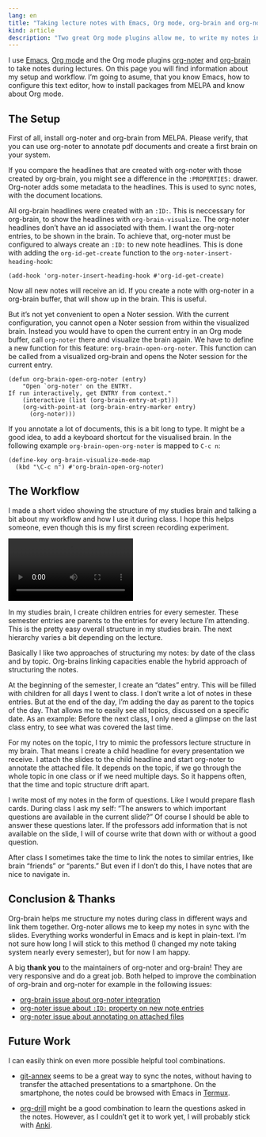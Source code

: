 ```yaml
---
lang: en
title: "Taking lecture notes with Emacs, Org mode, org-brain and org-noter"
kind: article
description: "Two great Org mode plugins allow me, to write my notes in Emacs, structure them in an concept map and show them side-by-side to the lecture slides: org-noter and org-brain."
---
```


I use [Emacs][], [Org mode][] and the Org mode plugins [org-noter][]
and [org-brain][] to take notes during lectures. On this page you will
find information about my setup and workflow. I’m going to asume, that
you know Emacs, how to configure this text editor, how to install
packages from MELPA and know about Org mode.

[emacs]: https://gnu.org/s/emacs
    "GNU Emacs"

[org mode]: https://orgmode.org/
    "Org: an Emacs Mode for Notes, Planning, and Authoring"

[org-brain]: https://github.com/Kungsgeten/org-brain
    "org-brain: Org mode wiki + concept-mapping"

[org-noter]: https://github.com/weirdNox/org-noter
    "org-noter: Emacs document annotator, using Org mode"

## The Setup

First of all, install org-noter and org-brain from MELPA. Please
verify, that you can use org-noter to annotate pdf documents and
create a first brain on your system.

If you compare the headlines that are created with org-noter with
those created by org-brain, you might see a difference in the
`:PROPERTIES:` drawer. Org-noter adds some metadata to the headlines.
This is used to sync notes, with the document locations.

All org-brain headlines were created with an `:ID:`. This is
neccessary for org-brain, to show the headlines with
`org-brain-visualize`. The org-noter headlines don’t have an id
associated with them. I want the org-noter entries, to be shown in the
brain. To achieve that, org-noter must be configured to always create
an `:ID:` to new note headlines. This is done with adding the
`org-id-get-create` function to the `org-noter-insert-heading-hook`:

    (add-hook 'org-noter-insert-heading-hook #'org-id-get-create)

Now all new notes will receive an id. If you create a note with
org-noter in a org-brain buffer, that will show up in the brain. This
is useful.

But it’s not yet convenient to open a Noter session. With the current
configuration, you cannot open a Noter session from within the
visualized brain. Instead you would have to open the current entry in
an Org mode buffer, call `org-noter` there and visualize the brain
again. We have to define a new function for this feature:
`org-brain-open-org-noter`. This function can be called from a
visualized org-brain and opens the Noter session for the current
entry.

    (defun org-brain-open-org-noter (entry)
        "Open `org-noter' on the ENTRY.
    If run interactively, get ENTRY from context."
        (interactive (list (org-brain-entry-at-pt)))
        (org-with-point-at (org-brain-entry-marker entry)
          (org-noter)))

If you annotate a lot of documents, this is a bit long to type. It
might be a good idea, to add a keyboard shortcut for the visualised
brain. In the following example `org-brain-open-org-noter` is mapped
to `C-c n`:

    (define-key org-brain-visualize-mode-map
      (kbd "\C-c n") #'org-brain-open-org-noter)

## The Workflow

I made a short video showing the structure of my studies brain and
talking a bit about my workflow and how I use it during class. I hope
this helps someone, even though this is my first screen recording
experiment.

<video controls width="50%">
<source type="video/mp4" src="../lecture-notes-with-brain-and-noter.mp4">
<source type="video/mkv" src="../lecture-notes-with-brain-and-noter.mkv">
<p>Sorry, your browser doesn’t support embedded videos. You can download
this video as <a href="../lecture-notes-with-brain-and-noter.mp4">MP4 file</a>
or <a href="../lecture-notes-with-brain-and-noter.mkv">MKV file</a>.</p>
</video>

In my studies brain, I create children entries for every semester.
These semester entries are parents to the entries for every lecture
I’m attending. This is the pretty easy overall structure in my studies
brain. The next hierarchy varies a bit depending on the lecture.

Basically I like two approaches of structuring my notes: by date of
the class and by topic. Org-brains linking capacities enable the
hybrid approach of structuring the notes.

At the beginning of the semester, I create an “dates” entry. This will
be filled with children for all days I went to class. I don’t write a
lot of notes in these entries. But at the end of the day, I’m adding
the day as parent to the topics of the day. That allows me to easily
see all topics, discussed on a specific date. As an example: Before
the next class, I only need a glimpse on the last class entry, to see
what was covered the last time.

For my notes on the topic, I try to mimic the professors lecture
structure in my brain. That means I create a child headline for every
presentation we receive. I attach the slides to the child headline and
start org-noter to annotate the attached file. It depends on the
topic, if we go through the whole topic in one class or if we need
multiple days. So it happens often, that the time and topic structure
drift apart.

I write most of my notes in the form of questions. Like I would
prepare flash cards. During class I ask my self: “The answers to which
important questions are available in the current slide?” Of course I
should be able to answer these questions later. If the professors add
information that is not available on the slide, I will of course write
that down with or without a good question.

After class I sometimes take the time to link the notes to similar
entries, like brain “friends” or “parents.” But even if I don’t do
this, I have notes that are nice to navigate in.

## Conclusion & Thanks

Org-brain helps me structure my notes during class in different ways
and link them together. Org-noter allows me to keep my notes in sync
with the slides. Everything works wonderful in Emacs and is kept in
plain-text. I’m not sure how long I will stick to this method (I
changed my note taking system nearly every semester), but for now I am
happy.

A big **thank you** to the maintainers of org-noter and org-brain!
They are very responsive and do a great job. Both helped to improve
the combination of org-brain and org-noter for example in the
following issues:

- [org-brain issue about org-noter integration][brain#154]
- [org-noter issue about `:ID:` property on new note entries][noter#62]
- [org-noter issue about annotating on attached files][noter#66]

[brain#154]: https://github.com/Kungsgeten/org-brain/issues/154
    "org-brain issue #154"

[noter#62]: https://github.com/weirdNox/org-noter/issues/62
    "org-noter issue #62"

[noter#66]: https://github.com/weirdNox/org-noter/issues/66
    "org-noter issue #66"

## Future Work

I can easily think on even more possible helpful tool combinations.

- [git-annex][] seems to be a great way to sync the notes, without
  having to transfer the attached presentations to a smartphone. On
  the smartphone, the notes could be browsed with Emacs in [Termux][].

- [org-drill][] might be a good combination to learn the questions
  asked in the notes. However, as I couldn’t get it to work yet, I
  will probably stick with [Anki][].

[git-annex]: https://git-annex.branchable.com/
    "git-annex is a distributed file synchronization system"

[termux]: https://termux.com/
    "Termux is an Android terminal emulator and Linux environment app"

[org-drill]: https://gitlab.com/phillord/org-drill/
    "org-drill: Org mode plugin, for 'flashcard' self-testing"

[anki]: https://apps.ankiweb.net/
    "Anki – powerful, intelligent flash cards"

